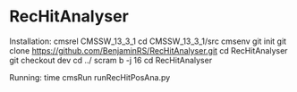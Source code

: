 # RecHitAnalyser

Installation:
cmsrel CMSSW_13_3_1
cd CMSSW_13_3_1/src
cmsenv
git init
git clone https://github.com/BenjaminRS/RecHitAnalyser.git
cd RecHitAnalyser
git checkout dev
cd ../
scram b -j 16
cd RecHitAnalyser

Running:
time cmsRun runRecHitPosAna.py
